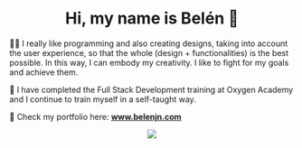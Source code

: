 <h1 align='center'>Hi, my name is Belén 👋</h1>

<p align="justify">


👧🏻 I really like programming and also creating designs, taking into account the user experience, so that the whole (design + functionalities) is the best possible. In this way, I can embody my creativity. I like to fight for my goals and achieve them.

📝 I have completed the Full Stack Development training at Oxygen Academy and I continue to train myself in a self-taught way.

👀 Check my portfolio here: <b>www.belenjn.com</b>


<div align="center"> <img src="https://user-images.githubusercontent.com/75947904/207024665-415713c9-b270-47af-ab55-1d4eebc7b85b.png"/></div>
